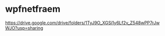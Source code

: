 # wpfnetfraem

https://drive.google.com/drive/folders/1TyJ9O_XGSi1y6Lf2v_Z548wPP7rJwWJO?usp=sharing
